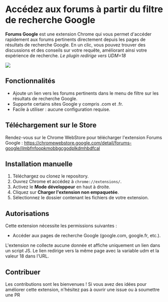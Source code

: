 # Accédez aux forums à partir du filtre de recherche Google

**Forums Google** est une extension Chrome qui vous permet d'accéder rapidement aux forums pertinents directement depuis les pages de résultats de recherche Google. En un clic, vous pouvez trouver des discussions et des conseils sur votre requête, améliorant ainsi votre expérience de recherche.
<i>Le plugin redirige vers UDM=18</i>

<img src="https://kevin-benabdelhak.fr/wp-content/uploads/2024/12/forums-google.jpg">


## Fonctionnalités

- Ajoute un lien vers les forums pertinents dans le menu de filtre sur les résultats de recherche Google.
- Supporte certains sites Google y compris .com et .fr.
- Facile à utiliser : aucune configuration requise.

## Téléchargement sur le Store
Rendez-vous sur le Chrome WebStore pour télécharger l'extension Forums Google : https://chromewebstore.google.com/detail/forums-google/ilmbfnfoopkmobbgcgodplkdmhbdfcal

## Installation manuelle

1. Téléchargez ou clonez le repository.
2. Ouvrez Chrome et accédez à `chrome://extensions/`.
3. Activez le **Mode développeur** en haut à droite.
4. Cliquez sur **Charger l'extension non empaquetée**.
5. Sélectionnez le dossier contenant les fichiers de votre extension.

## Autorisations

Cette extension nécessite les permissions suivantes :

- Accéder aux pages de recherche Google (google.com, google.fr, etc.).

L'extension ne collecte aucune donnée et affiche uniquement un lien dans un script JS. Le lien redirige vers la même page avec la variable udm et la valeur 18 dans l'URL.

## Contribuer

Les contributions sont les bienvenues ! Si vous avez des idées pour améliorer cette extension, n'hésitez pas à ouvrir une issue ou à soumettre une PR
